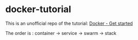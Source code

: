 # docker-tutorial
This is an unofficial repo of the tutorial: [Docker - Get started](https://docs.docker.com/get-started/)

The order is : container -> service -> swarm -> stack
